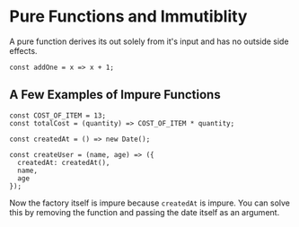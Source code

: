 # Pure Functions and Immutiblity

A pure function derives its out solely from it's input and has no outside side effects.

```
const addOne = x => x + 1;
```

## A Few Examples of Impure Functions 

```
const COST_OF_ITEM = 13;
const totalCost = (quantity) => COST_OF_ITEM * quantity;
```

```
const createdAt = () => new Date();

const createUser = (name, age) => ({
  createdAt: createdAt(),
  name,
  age
});
```
Now the factory itself is impure because `createdAt` is impure. You can solve this 
by removing the function and passing the date itself as an argument.
